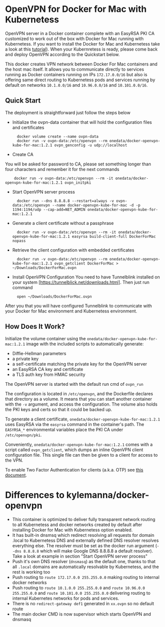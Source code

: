 # OpenVPN for Docker for Mac with Kubernetess

OpenVPN server in a Docker container complete with an EasyRSA PKI CA customized to work out of the box with Docker for Mac running with Kubernetess. If you want to install the Docker for Mac and Kubernetess take a look at this [tutorial](https://rominirani.com/tutorial-getting-started-with-kubernetes-with-docker-on-mac-7f58467203fd)). When your Kubernretess is ready, please come back and deploy OpenVPN according to the Quickstart below. 

This docker creates VPN network between Docker For Mac containers and the host mac itself. It allows you to communicate directly to services running as Docker containers running on IPs `172.17.0.0/16` but also is offering same direct routing to Kubernetess pods and services running by default on networks `10.1.0.0/16` and `10.96.0.0/16` and `10.101.0.0/16`.




## Quick Start
The deployment is straightforward just follow the steps below

* Initialize the ovpn-data container that will hold the configuration files and certificates

        docker volume create --name ovpn-data
        docker run -v ovpn-data:/etc/openvpn --rm onedata/docker-openvpn-kube-for-mac:1.2.1 ovpn_genconfig -u udp://localhost

* Create CA 

You will be asked for password to CA, please set something longer than four characters and remember it for the next commands

        docker run -v ovpn-data:/etc/openvpn --rm -it onedata/docker-openvpn-kube-for-mac:1.2.1 ovpn_initpki


* Start OpenVPN server process

        docker run --dns 8.8.8.8 --restart=always -v ovpn-data:/etc/openvpn --name docker-openvpn-kube-for-mac -d -p 1194:1194/udp --cap-add=NET_ADMIN onedata/docker-openvpn-kube-for-mac:1.2.1


* Generate a client certificate without a passphrase

        docker run -v ovpn-data:/etc/openvpn --rm -it onedata/docker-openvpn-kube-for-mac:1.2.1 easyrsa build-client-full DockerForMac nopass

* Retrieve the client configuration with embedded certificates

        docker run -v ovpn-data:/etc/openvpn --rm onedata/docker-openvpn-kube-for-mac:1.2.1 ovpn_getclient DockerForMac > ~/Downloads/DockerForMac.ovpn

* Install OpenVPN Configuration
You need to have Tunnelblink installed on your system [https://tunnelblick.net/downloads.html].
Then just run command

        open ~/Downloads/DockerForMac.ovpn

After you that you will have configured Tunnelblink to communicate with your Docker for Mac environment and Kubernetess environment. 



## How Does It Work?

Initialize the volume container using the `onedata/docker-openvpn-kube-for-mac:1.2.1` image with the
included scripts to automatically generate:

- Diffie-Hellman parameters
- a private key
- a self-certificate matching the private key for the OpenVPN server
- an EasyRSA CA key and certificate
- a TLS auth key from HMAC security

The OpenVPN server is started with the default run cmd of `ovpn_run`

The configuration is located in `/etc/openvpn`, and the Dockerfile
declares that directory as a volume. It means that you can start another
container with the `-v` argument, and access the configuration.
The volume also holds the PKI keys and certs so that it could be backed up.

To generate a client certificate, `onedata/docker-openvpn-kube-for-mac:1.2.1` uses EasyRSA via the
`easyrsa` command in the container's path.  The `EASYRSA_*` environmental
variables place the PKI CA under `/etc/openvpn/pki`.

Conveniently, `onedata/docker-openvpn-kube-for-mac:1.2.1` comes with a script called `ovpn_getclient`,
which dumps an inline OpenVPN client configuration file.  This single file can
then be given to a client for access to the VPN.

To enable Two Factor Authentication for clients (a.k.a. OTP) see [this document](/docs/otp.md).

# Differences to kylemanna/docker-openvpn
* This container is optimized to deliver fully transparent network routing to all Kubernetess and docker networks created by default after installing Docker for Mac with Kubernetess option enabled.
* It has built-in dnsmsq which redirect resolving all requests for domain .local to Kubernetess DNS and externally defined DNS resolver resolves everything else. The resolver must be set as the docker run argument (`--dns 8.8.8.8` which will make  Google DNS 8.8.8.8 a default resolver). Take a look at example in section  "Start OpenVPN server process"
* Push it's own DNS resolver (`dnsmasq`) as the default one, thanks to that all `.local` domains are automatically resolvable by Kubernetess, and the rest is working too
* Push routing to `route 172.17.0.0 255.255.0.0` making routing to internal docker networks 
* Push routing to `route 10.1.0.0 255.255.0.0` and `route 10.96.0.0 255.255.0.0` and `route 10.101.0.0 255.255.0.0` delivering routing to internal Kubernetes networks for pods and services.
* There is no `redirect-gateway def1` generated in `xx.ovpn` so no default route
* The main docker CMD is now supervisor which starts OpenVPN and dnsmasq

